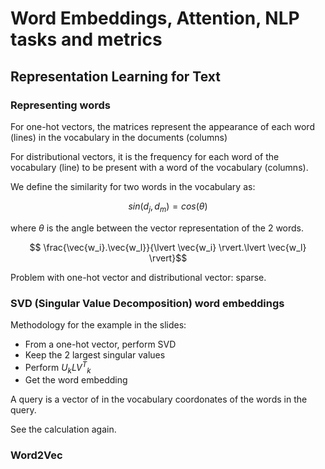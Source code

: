 # Word Embeddings, Attention, NLP tasks and metrics

## Representation Learning for Text

### Representing words

For one-hot vectors, the matrices represent the appearance of each word (lines) in the vocabulary in the documents (columns)

For distributional vectors, it is the frequency for each word of the vocabulary (line) to be present with a word of the vocabulary (columns).

We define the similarity for two words in the vocabulary as:

$$sin(d_j, d_m) = cos(\theta)$$

where $\theta$ is the angle between the vector representation of the 2 words.

$$ \frac{\vec{w_i}.\vec{w_l}}{\lvert \vec{w_i} \rvert.\lvert \vec{w_l} \rvert}$$

Problem with one-hot vector and distributional vector: sparse.

### SVD (Singular Value Decomposition) word embeddings

Methodology for the example in the slides: 
* From a one-hot vector, perform SVD
* Keep the 2 largest singular values
* Perform $U_kL{V^T}_k$ 
* Get the word embedding

A query is a vector of in the vocabulary coordonates of the words in the query.

See the calculation again.

### Word2Vec